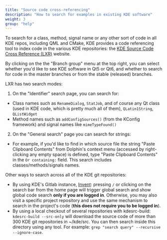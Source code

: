```yaml
---
title: "Source code cross-referencing"
description: "How to search for examples in existing KDE software"
weight: 3
group: "help"
---
```


To search for a class, method, signal name or any other sort of code in all KDE repos, including QML and CMake, KDE provides a code referencing tool to index code in the various KDE repositories: the [KDE Source Code Cross Reference (LXR)](https://lxr.kde.org/) website.

By clicking on the the "Branch group" menu at the top right, you can select whether you'd like to see KDE software in Qt5 or Qt6, and whether to search for code in the master branches or from the stable (released) branches.

LXR has two search modes:

1. On the "Identifier" search page, you can search for:
  * Class names such as `RenameDialog`, `StatJob`, and of course any Qt class (used in KDE code, which is pretty much all of them), `QLatin1String`, `QListWidget`
  * Method names such as `addConfigSources()` (from the KConfig framework) and signal names like `mimeTypeFound()`

2. On the "General search" page you can search for strings:
  * For example, if you'd like to find in which source file the string "Paste Clipboard Contents" from Dolphin's context menu (accessed by right-clicking any empty space) is defined, type "Paste Clipboard Contents" in the `Or containing:` field. This search includes classes/methods/signals names.

Other ways to search across all of the KDE git repositories:

* By using KDE's Gitlab instance, [Invent](https://invent.kde.org): pressing `/` or clicking on the search bar from the home page will trigger global search and show global code search **only if you are logged in**. Otherwise, you may also visit a specific project repository and use the same mechanism to search in the project's code (**this does not require you to be logged in**).
* By using a local checkout of several repositories with kdesrc-build: `kdesrc-build --src-only` will download the source code of more than 300 KDE git repositories in ~/kde/src. You can then search inside this directory using any tool. For example: `grep "search query" --recursive --ignore-case`.
